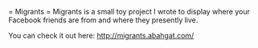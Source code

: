 = Migrants =
Migrants is a small toy project I wrote to display where your Facebook friends are from and where they presently live.

You can check it out here: http://migrants.abahgat.com/

